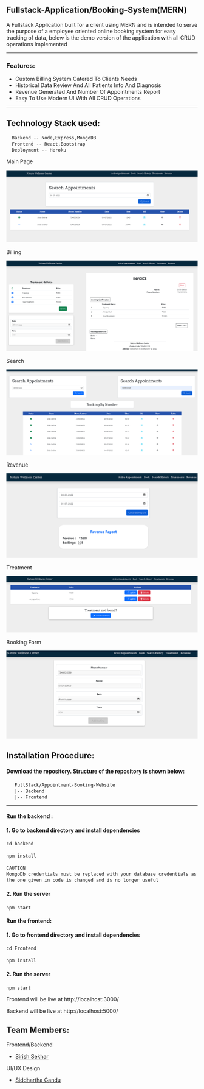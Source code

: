 ## **Fullstack-Application/Booking-System(MERN)**

A Fullstack Application built for a client using MERN and is intended to serve the purpose of a employee oriented online booking system for easy tracking of data,
below is the demo version of the application with all CRUD operations Implemented

---

### Features:

- Custom Billing System Catered To Clients Needs
- Historical Data Review And All Patients Info And Diagnosis
- Revenue Generated And Number Of Appointments Report
- Easy To Use Modern UI With All CRUD Operations
---
## Technology Stack used:
  
```
  Backend -- Node,Express,MongoDB
  Frontend -- React,Bootstrap
  Deployment -- Heroku
```
 Main Page
 
![Main Page](./images/p1.png)
 
 Billing
 
![Billing](./images/p5.png)

 Search
 
![Main Page](./images/p2.png)

 Revenue
 
![Main Page](./images/p3.png)

 Treatment
 
![Main Page](./images/p4.png)

 Booking Form
 
![Main Page](./images/p6.png)


   
## Installation Procedure:

#### Download the repository. Structure of the repository is shown below:

```
   FullStack/Appointment-Booking-Website
   |-- Backend 
   |-- Frontend
```

---

#### **Run the backend :**

#### 1. Go to backend directory and install dependencies

```
cd backend

npm install

CAUTION
MongoDb credentials must be replaced with your database credentials as the one given in code is changed and is no longer useful
```

#### 2. Run the server

```
npm start
```

#### **Run the frontend:**

#### 1. Go to frontend directory and install dependencies

```
cd Frontend

npm install

```

#### 2. Run the server

```
npm start
```

Frontend will be live at http://localhost:3000/

Backend will be live at http://localhost:5000/


## Team Members:

Frontend/Backend
* <a href = "https://github.com/sirish123" >Sirish Sekhar </a>

UI/UX Design
* <a href = "https://github.com/S1ddh4rthaG" >Siddhartha Gandu</a>
